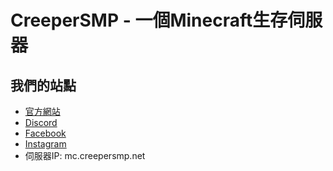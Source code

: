 # CreeperSMP - 一個Minecraft生存伺服器

## 我們的站點
- [官方網站](https://creepersmp.net/)
- [Discord](https://discord.com/invite/rcFpXTWRUS)
- [Facebook](https://facebook.com/CSMPOffical)
- [Instagram](https://instagram.com/creepersmp_offical)
- 伺服器IP: mc.creepersmp.net
